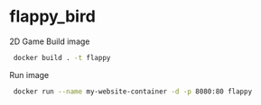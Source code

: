 # flappy_bird
2D Game
Build image
```bash
 docker build . -t flappy
```

Run image

```bash
 docker run --name my-website-container -d -p 8080:80 flappy
```
